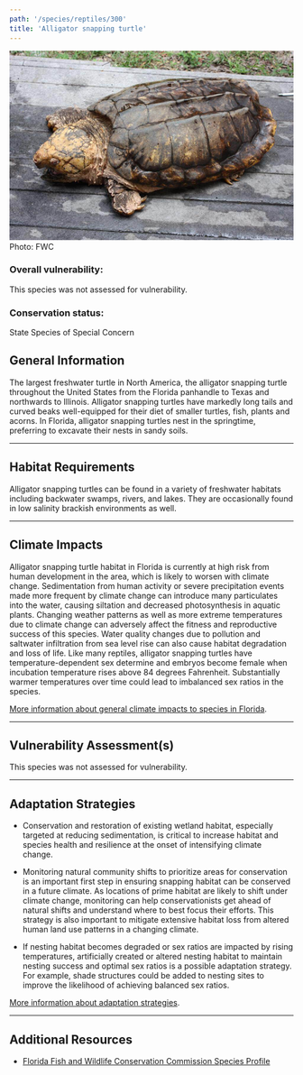 ```yaml
---
path: '/species/reptiles/300'
title: 'Alligator snapping turtle'
---
```


<content-header icon="turtles" title="Alligator snapping turtle" subtitle="Macrochelys temminckii">
</content-header>

<div id="TopSection">

<div class="header-photo"><img src="300.jpg" alt="Photo for 300"/>
<figcaption>Photo: FWC</figcaption></div>

<div>

### Overall vulnerability:

This species was not assessed for vulnerability.



### Conservation status:

State Species of Special Concern

</div>
</div>

## General Information

The largest freshwater turtle in North America, the alligator snapping turtle throughout the United States from the Florida panhandle to Texas and northwards to Illinois.  Alligator snapping turtles have markedly long tails and curved beaks well-equipped for their diet of smaller turtles, fish, plants and acorns.  In Florida, alligator snapping turtles nest in the springtime, preferring to excavate their nests in sandy soils.

<hr />

## Habitat Requirements

Alligator snapping turtles can be found in a variety of freshwater habitats including backwater swamps, rivers, and lakes.  They are occasionally found in low salinity brackish environments as well.

<hr />

## Climate Impacts

Alligator snapping turtle habitat in Florida is currently at high risk from human development in the area, which is likely to worsen with climate change.  Sedimentation from human activity or severe precipitation events made more frequent by climate change can introduce many particulates into the water, causing siltation and decreased photosynthesis in aquatic plants. Changing weather patterns as well as more extreme temperatures due to climate change can adversely affect the fitness and reproductive success of this species. Water quality changes due to pollution and saltwater infiltration from sea level rise can also cause habitat degradation and loss of life.  Like many reptiles, alligator snapping turtles have temperature-dependent sex determine and embryos become female when incubation temperature rises above 84 degrees Fahrenheit.   Substantially warmer temperatures over time could lead to imbalanced sex ratios in the species.

[More information about general climate impacts to species in Florida](/impacts/species).



<hr />

## Vulnerability Assessment(s)

This species was not assessed for vulnerability.

<hr />

## Adaptation Strategies

- Conservation and restoration of existing wetland habitat, especially targeted at reducing sedimentation, is critical to increase habitat and species health and resilience at the onset of intensifying climate change.

- Monitoring natural community shifts to prioritize areas for conservation is an important first step in ensuring snapping habitat can be conserved in a future climate.  As locations of prime habitat are likely to shift under climate change, monitoring can help conservationists get ahead of natural shifts and understand where to best focus their efforts.  This strategy is also important to mitigate extensive habitat loss from altered human land use patterns in a changing climate.

- If nesting habitat becomes degraded or sex ratios are impacted by rising temperatures, artificially created or altered nesting habitat to maintain nesting success and optimal sex ratios is a possible adaptation strategy.  For example, shade structures could be added to nesting sites to improve the likelihood of achieving balanced sex ratios.

[More information about adaptation strategies](/strategies).

<hr />


## Additional Resources

- [Florida Fish and Wildlife Conservation Commission Species Profile](https://myfwc.com/wildlifehabitats/profiles/reptiles/freshwater-turtles/alligator-snapping-turtle/)
